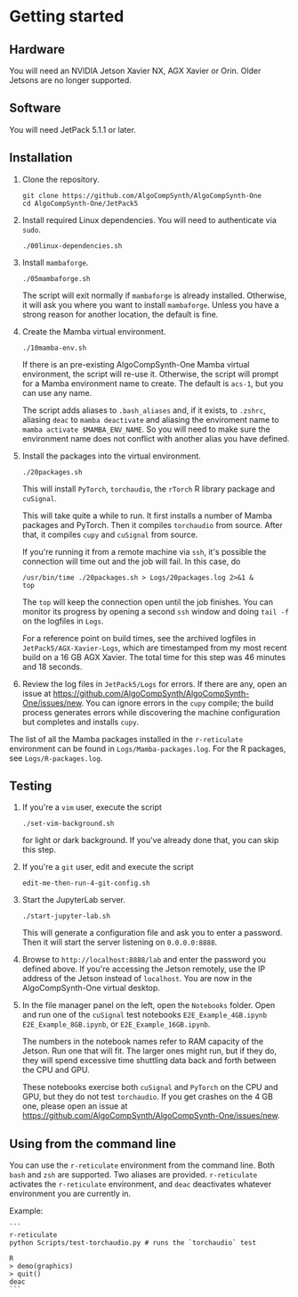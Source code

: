 # Getting started

## Hardware
You will need an NVIDIA Jetson Xavier NX, AGX Xavier or Orin. Older
Jetsons are no longer supported.

## Software
You will need JetPack 5.1.1 or later.

## Installation

1. Clone the repository.

    ```
    git clone https://github.com/AlgoCompSynth/AlgoCompSynth-One
    cd AlgoCompSynth-One/JetPack5
    ```

2. Install required Linux dependencies. You will need to authenticate
via `sudo`.

    ```
    ./00linux-dependencies.sh
    ```

3. Install `mambaforge`.


    ```
    ./05mambaforge.sh
    ```

    The script will exit normally if `mambaforge` is already installed.
    Otherwise, it will ask you where you want to install `mambaforge`.
    Unless you have a strong reason for another location, the default
    is fine.

4. Create the Mamba virtual environment.

    ```
    ./10mamba-env.sh
    ```

    If there is an pre-existing AlgoCompSynth-One Mamba virtual
    environment, the script will re-use it. Otherwise, the script will
    prompt for a Mamba environment name to create. The default is
    `acs-1`, but you can use any name.

    The script adds aliases to `.bash_aliases` and, if it exists,
    to `.zshrc`, aliasing `deac` to `mamba deactivate` and aliasing the
    enviroment name to `mamba activate $MAMBA_ENV_NAME`. So you
    will need to make sure the environment name does not conflict
    with another alias you have defined.

5. Install the packages into the virtual environment.

    ```
    ./20packages.sh
    ```

    This will install `PyTorch`, `torchaudio`, the `rTorch` R library
    package and `cuSignal`.

    This will take quite a while to run. It first installs a number
    of Mamba packages and PyTorch. Then it compiles `torchaudio` from
    source. After that, it compiles `cupy` and `cuSignal` from source.

    If you're running it from a remote machine via `ssh`, it's 
    possible the connection will time out and the job will fail. In this
    case, do

    ```
    /usr/bin/time ./20packages.sh > Logs/20packages.log 2>&1 &
    top
    ```

    The `top` will keep the connection open until the job finishes.
    You can monitor its progress by opening a second `ssh` window and
    doing `tail -f` on the logfiles in `Logs`.

    For a reference point on build times, see the archived logfiles
    in `JetPack5/AGX-Xavier-Logs`, which are timestamped from my
    most recent build on a 16 GB AGX Xavier. The total time for this
    step was 46 minutes and 18 seconds.

6. Review the log files in `JetPack5/Logs` for errors. If there
are any, open an issue at
<https://github.com/AlgoCompSynth/AlgoCompSynth-One/issues/new>.
You can ignore errors in the `cupy` compile; the build process
generates errors while discovering the machine configuration
but completes and installs `cupy`.

The list of all the Mamba packages installed in the `r-reticulate`
environment can be found in `Logs/Mamba-packages.log`. For the
R packages, see `Logs/R-packages.log`.

## Testing

1. If you're a `vim` user, execute the script

    ```
    ./set-vim-background.sh
    ```

    for light or dark background. If you've already done that, you
    can skip this step.

2. If you're a `git` user, edit and execute the script

    ```
    edit-me-then-run-4-git-config.sh
    ```

3. Start the JupyterLab server.

    ```
    ./start-jupyter-lab.sh
    ```

    This will generate a configuration file and ask you to enter a
    password. Then it will start the server listening on `0.0.0.0:8888`.

4. Browse to `http://localhost:8888/lab` and enter the password you
defined above. If you're accessing the Jetson remotely, use the IP
address of the Jetson instead of `localhost`. You are now in the
AlgoCompSynth-One virtual desktop.

5. In the file manager panel on the left, open the `Notebooks` folder.
Open and run one of the `cuSignal` test notebooks `E2E_Example_4GB.ipynb`
`E2E_Example_8GB.ipynb`, or `E2E_Example_16GB.ipynb`.

    The numbers in the notebook names refer to RAM capacity of the Jetson.
    Run one that will fit. The larger ones might run, but if they do,
    they will spend excessive time shuttling data back and forth between
    the CPU and GPU.

    These notebooks exercise both `cuSignal` and `PyTorch` on the CPU and
    GPU, but they do not test `torchaudio`. If you get crashes on the
    4 GB one, please open an issue at
    <https://github.com/AlgoCompSynth/AlgoCompSynth-One/issues/new>.

## Using from the command line
You can use the `r-reticulate` environment from the command line. Both
`bash` and `zsh` are supported. Two aliases are provided.
`r-reticulate` activates the `r-reticulate` environment, and `deac`
deactivates whatever environment you are currently in.

Example:

    ```
    r-reticulate
    python Scripts/test-torchaudio.py # runs the `torchaudio` test

    R
    > demo(graphics)
    > quit()
    deac
    ```
